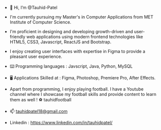 - 👋 Hi, I’m @Tauhid-Patel
- I'm currently pursuing my Master's in Computer Applications from MET Institute of Computer Science.
- I'm proficient in designing and developing growth-driven and user-friendly web applications using modern frontend technologies like HTML5, CSS3, Javascript, ReactJS and Bootstrap.
- I enjoy creating user interfaces with expertise in Figma to provide a pleasant user experience.
- ⌨️ Programming languages :
  Javscript, Java, Python, MySQL

- 🖥 Applications Skilled at :
  Figma, Photoshop, Premiere Pro, After Effects.

- Apart from programming, I enjoy playing football. I have a Youtube channel where I showcase my football skills and provide content to learn them as well !
  ⚽️ tauhidfootball

- 📫 tauhidpatel18@gmail.com
- Linkedin : https://www.linkedin.com/in/tauhidpatel/  
